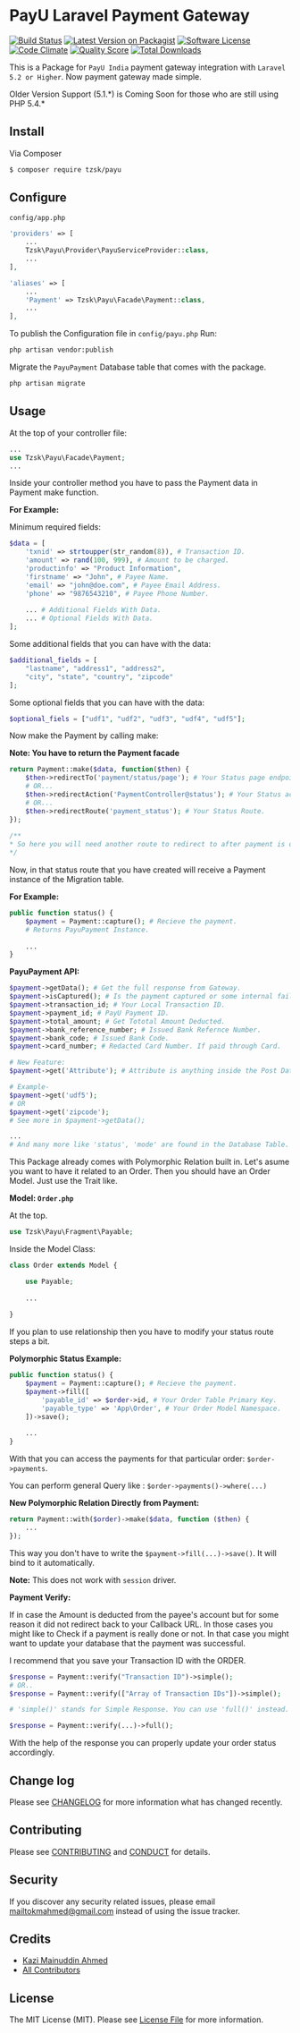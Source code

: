 # PayU Laravel Payment Gateway

[![Build Status](https://scrutinizer-ci.com/g/tzsk/payu/badges/build.png?b=master)](https://scrutinizer-ci.com/g/tzsk/payu/build-status/master)
[![Latest Version on Packagist][ico-version]][link-packagist]
[![Software License][ico-license]](LICENSE.md)
[![Code Climate](https://codeclimate.com/github/tzsk/payu/badges/gpa.svg)](https://codeclimate.com/github/tzsk/payu)
[![Quality Score][ico-code-quality]][link-code-quality]
[![Total Downloads][ico-downloads]][link-downloads]

This is a Package for `PayU India` payment gateway integration with 
`Laravel 5.2 or Higher`. Now payment gateway made simple.

Older Version Support (5.1.\*) is Coming Soon for those who are still using PHP 5.4.\*
## Install

Via Composer

``` bash
$ composer require tzsk/payu
```

## Configure

` config/app.php `
```php
'providers' => [
    ...
    Tzsk\Payu\Provider\PayuServiceProvider::class,
    ...
],

'aliases' => [
    ...
    'Payment' => Tzsk\Payu\Facade\Payment::class,
    ...
],
```

To publish the Configuration file in `config/payu.php` Run:
```bash
php artisan vendor:publish
```

Migrate the `PayuPayment` Database table that comes with the package.
```bash
php artisan migrate
```

## Usage
At the top of your controller file:
```php
...
use Tzsk\Payu\Facade\Payment;
...
```

Inside your controller method you have to pass the Payment data in Payment make function.

**For Example:**

Minimum required fields:
``` php
$data = [
    'txnid' => strtoupper(str_random(8)), # Transaction ID.
    'amount' => rand(100, 999), # Amount to be charged.
    'productinfo' => "Product Information",
    'firstname' => "John", # Payee Name.
    'email' => "john@doe.com", # Payee Email Address.
    'phone' => "9876543210", # Payee Phone Number.
    
    ... # Additional Fields With Data.
    ... # Optional Fields With Data.
];
```
Some additional fields that you can have with the data:
```php
$additional_fields = [
    "lastname", "address1", "address2", 
    "city", "state", "country", "zipcode"
];
```
Some optional fields that you can have with the data:
```php
$optional_fiels = ["udf1", "udf2", "udf3", "udf4", "udf5"];
``` 

Now make the Payment by calling make:

**Note: You have to return the Payment facade**
```php
return Payment::make($data, function($then) {
    $then->redirectTo('payment/status/page'); # Your Status page endpoint.
    # OR...
    $then->redirectAction('PaymentController@status'); # Your Status action.
    # OR...
    $then->redirectRoute('payment_status'); # Your Status Route.
}); 
    
/**
* So here you will need another route to redirect to after payment is done.
*/

```

Now, in that status route that you have created will receive a Payment 
instance of the Migration table.

**For Example:**
```php
public function status() {
    $payment = Payment::capture(); # Recieve the payment.
    # Returns PayuPayment Instance.
    
    ...
}
```

**PayuPayment API:**
```php
$payment->getData(); # Get the full response from Gateway.
$payment->isCaptured(); # Is the payment captured or some internal failure occured.
$payment->transaction_id; # Your Local Transaction ID.
$payment->payment_id; # PayU Payment ID.
$payment->total_amount; # Get Tototal Amount Deducted.
$payment->bank_reference_number; # Issued Bank Refernce Number.
$payment->bank_code; # Issued Bank Code.
$payment->card_number; # Redacted Card Number. If paid through Card.

# New Feature:
$payment->get('Attribute'); # Attribute is anything inside the Post Data.

# Example-
$payment->get('udf5');
# OR
$payment->get('zipcode');
# See more in $payment->getData();

...
# And many more like 'status', 'mode' are found in the Database Table.
```

This Package already comes with Polymorphic Relation built in.
Let's asume you want to have it related to an Order. Then you should have
an Order Model. Just use the Trait like.

**Model: `Order.php`**

At the top.
```php
use Tzsk\Payu\Fragment\Payable;
```

Inside the Model Class:
```php
class Order extends Model {

    use Payable;
    
    ...
    
}
```

If you plan to use relationship then you have to modify your status route steps a bit.

**Polymorphic Status Example:**
```php
public function status() {
    $payment = Payment::capture(); # Recieve the payment.
    $payment->fill([
        'payable_id' => $order->id, # Your Order Table Primary Key.
        'payable_type' => 'App\Order', # Your Order Model Namespace.
    ])->save();
    
    ...
}
```
With that you can access the payments for that particular order: `$order->payments`.

You can perform general Query like : `$order->payments()->where(...)`

**New Polymorphic Relation Directly from Payment:**

```php
return Payment::with($order)->make($data, function ($then) {
    ...
});
```

This way you don\'t have to write the `$payment->fill(...)->save()`. It will bind to it automatically.

**Note:** This does not work with `session` driver.



**Payment Verify:**

If in case the Amount is deducted from the payee's account but for some reason
it did not redirect back to your Callback URL. In those cases you might like to
Check if a payment is really done or not. In that case you might want to update
your database that the payment was successful.

I recommend that you save your Transaction ID with the ORDER.

```php
$response = Payment::verify("Transaction ID")->simple();
# OR..
$response = Payment::verify(["Array of Transaction IDs"])->simple();

# 'simple()' stands for Simple Response. You can use 'full()' instead.

$response = Payment::verify(...)->full();
```

With the help of the response you can properly update your order status accordingly.

## Change log

Please see [CHANGELOG](CHANGELOG.md) for more information what has changed recently.

## Contributing

Please see [CONTRIBUTING](CONTRIBUTING.md) and [CONDUCT](CONDUCT.md) for details.

## Security

If you discover any security related issues, please email mailtokmahmed@gmail.com instead of using the issue tracker.

## Credits

- [Kazi Mainuddin Ahmed][link-author]
- [All Contributors][link-contributors]

## License

The MIT License (MIT). Please see [License File](LICENSE.md) for more information.

[ico-version]: https://img.shields.io/packagist/v/tzsk/payu.svg?style=flat-square
[ico-license]: https://img.shields.io/badge/license-MIT-brightgreen.svg?style=flat-square
[ico-travis]: https://img.shields.io/travis/tzsk/payu/master.svg?style=flat-square
[ico-scrutinizer]: https://img.shields.io/scrutinizer/coverage/g/tzsk/payu.svg?style=flat-square
[ico-code-quality]: https://img.shields.io/scrutinizer/g/tzsk/payu.svg?style=flat-square
[ico-downloads]: https://img.shields.io/packagist/dt/tzsk/payu.svg?style=flat-square

[link-packagist]: https://packagist.org/packages/tzsk/payu
[link-travis]: https://travis-ci.org/tzsk/payu
[link-scrutinizer]: https://scrutinizer-ci.com/g/tzsk/payu/code-structure
[link-code-quality]: https://scrutinizer-ci.com/g/tzsk/payu
[link-downloads]: https://packagist.org/packages/tzsk/payu
[link-author]: https://github.com/tzsk
[link-contributors]: ../../contributors
